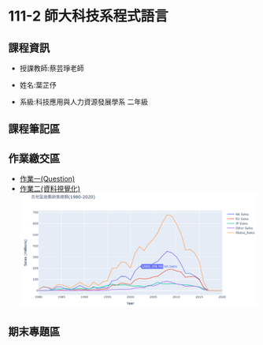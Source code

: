 # 111-2 師大科技系程式語言

## 課程資訊

- 授課教師:蔡芸琤老師

- 姓名:葉芷伃

- 系級:科技應用與人力資源發展學系 二年級

## 課程筆記區
## 作業繳交區

- [作業一(Question)](https://github.com/Una-Yeh/PL/blob/main/hw1.ipynb)
- [作業二(資料視覺化)](https://github.com/Una-Yeh/PL/blob/main/hw2.ipynb)
![1](https://github.com/Una-Yeh/PL/blob/main/hw2/1.PNG)

## 期末專題區